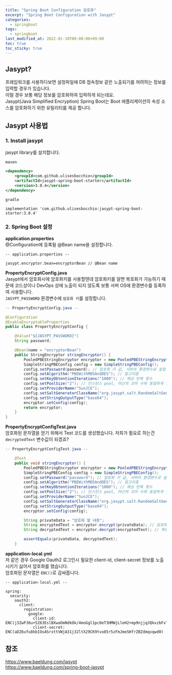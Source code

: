 ```yaml
---
title: "Spring Boot Configuration 암호화"
excerpt: "Spring Boot Configuration with Jasypt"
categories: 
  - springboot
tags: 
  - springboot
last_modified_at: 2022-01-10T00:00:00+09:00
toc: true
toc_sticky: true
---
```


## Jasypt?
프레임워크를 사용하다보면 설정파일에 DB 접속정보 같은 노출되기를 꺼려하는 정보를 입력할 경우가 있습니다.  
이럴 경우 보통 해당 정보를 암호화하여 입력하게 되는데요.  
Jasypt(Java Simplified Encryption) Spring Boot는 Boot 애플리케이션의 속성 소스를 암호화하기 위한 유틸리티를 제공 합니다.  


## Jasypt 사용법
### 1. Install jasypt
jasypt library를 설치합니다.  

`maven`
```xml
<dependency>
    <groupId>com.github.ulisesbocchio</groupId>
    <artifactId>jasypt-spring-boot-starter</artifactId>
    <version>3.0.4</version>
</dependency>
```
`gradle`
```shell
implementation 'com.github.ulisesbocchio:jasypt-spring-boot-starter:3.0.4'
```
### 2. Spring Boot 설정
**application.properties**  
@Configuration에 등록될 @Bean name을 설정합니다.
```shell
-- application.properties --

jasypt.encryptor.bean=encryptorBean // @Bean name
```

**PropertyEncryptConfig.java**  
Jasypt에서 암호화시에 암호화키를 사용할텐데 암호화키를 알면 복호화가 가능하기 때문에 코드상이나 DevOps 상에 노출이 되지 않도록 보통 서버 OS에 환경변수를 등록하여 사용합니다.  
`JASYPT_PASSWORD` 환경변수에 `암호화 키`를 설정합니다.  
```java
-- PropertyEncryptConfig.java --

@Configuration
@EnableEncryptableProperties
public class PropertyEncryptConfig {

    @Value("${JASYPT_PASSWORD}")
    String password;

    @Bean(name = "encryptorBean")
    public StringEncryptor stringEncryptor() {
        PooledPBEStringEncryptor encryptor = new PooledPBEStringEncryptor();
        SimpleStringPBEConfig config = new SimpleStringPBEConfig();
        config.setPassword(password); // 암호화 키 값, 서버의 환경변수로 설정 추천
        config.setAlgorithm("PBEWithMD5AndDES"); // 알고리즘
        config.setKeyObtentionIterations("1000"); // 해싱 반복 횟수
        config.setPoolSize("2"); // 인스턴스 pool, 머신의 코어 수와 동일하게 설정 추천
        config.setProviderName("SunJCE");
        config.setSaltGeneratorClassName("org.jasypt.salt.RandomSaltGenerator");
        config.setStringOutputType("base64");
        encryptor.setConfig(config);
        return encryptor;
    }
}
```

**PropertyEncryptConfigTest.java**  
암호화된 문자열을 얻기 위해서 Test 코드를 생성했습니다. 저희가 필요로 하는건 `decryptedText` 변수값이 되겠죠?
```java
-- PropertyEncryptConfigTest.java --

    @Test
    public void stringEncryptor() {
        PooledPBEStringEncryptor encryptor = new PooledPBEStringEncryptor();
        SimpleStringPBEConfig config = new SimpleStringPBEConfig();
        config.setPassword("password"); // 암호화 키 값, 서버의 환경변수로 설정 추천
        config.setAlgorithm("PBEWithMD5AndDES"); // 알고리즘
        config.setKeyObtentionIterations("1000"); // 해싱 반복 횟수
        config.setPoolSize("2"); // 인스턴스 pool, 머신의 코어 수와 동일하게 설정 추천
        config.setProviderName("SunJCE");
        config.setSaltGeneratorClassName("org.jasypt.salt.RandomSaltGenerator");
        config.setStringOutputType("base64");
        encryptor.setConfig(config);

        String privateData = "암호화 할 내용";
        String encryptedText = encryptor.encrypt(privateData); // 암호화
        String decryptedText = encryptor.decrypt(encryptedText); // 복호화

        assertEquals(privateData, decryptedText);
    }
```

**application-local.yml**  
저 같은 경우 Google Oauth2 로그인시 필요한 client-id, client-secret 정보를 노출시키기 싫어서 암호화를 했습니다.  
암호화된 문자열은 `ENC()`로 감싸줍니다.
```shell
-- application-local.yml --

spring:
  security:
    oauth2:
      client:
        registration:
          google:
            client-id: ENC(j3ZwPJ6u+5Z63EslBXwaOmNdkOk/4moGgl1pc0eT3HMWjLleH2+mp9njjqJQkxzbFxTqm50ExqbGndKqsI1LPK9B4i0zgpcaNC1BBFO/Wslr5kv0m66x3w==)
            client-secret: ENC(aDZ6ufu8kbIOsASrxttVWjA31j32ltX29CK9tvo85r5zFmJmeSHfrZBZdmqvqwd0)
```

## 참조
<https://www.baeldung.com/jasypt>  
<https://www.baeldung.com/spring-boot-jasypt>
